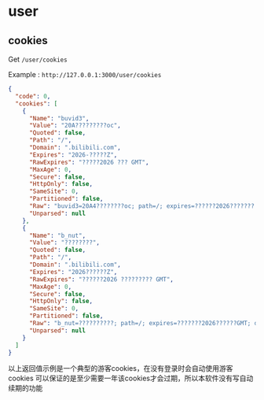 # user

## cookies

Get `/user/cookies`

Example : `http://127.0.0.1:3000/user/cookies`

```json
{
  "code": 0,
  "cookies": [
    {
      "Name": "buvid3",
      "Value": "20A?????????oc",
      "Quoted": false,
      "Path": "/",
      "Domain": ".bilibili.com",
      "Expires": "2026-?????Z",
      "RawExpires": "?????2026 ??? GMT",
      "MaxAge": 0,
      "Secure": false,
      "HttpOnly": false,
      "SameSite": 0,
      "Partitioned": false,
      "Raw": "buvid3=20A4????????oc; path=/; expires=??????2026??????? GMT; domain=.bilibili.com",
      "Unparsed": null
    },
    {
      "Name": "b_nut",
      "Value": "????????",
      "Quoted": false,
      "Path": "/",
      "Domain": ".bilibili.com",
      "Expires": "2026??????Z",
      "RawExpires": "??????2026 ????????? GMT",
      "MaxAge": 0,
      "Secure": false,
      "HttpOnly": false,
      "SameSite": 0,
      "Partitioned": false,
      "Raw": "b_nut=??????????; path=/; expires=???????2026??????GMT; domain=.bilibili.com",
      "Unparsed": null
    }
  ]
}
```

以上返回值示例是一个典型的游客cookies，在没有登录时会自动使用游客cookies
可以保证的是至少需要一年该cookies才会过期，所以本软件没有写自动续期的功能